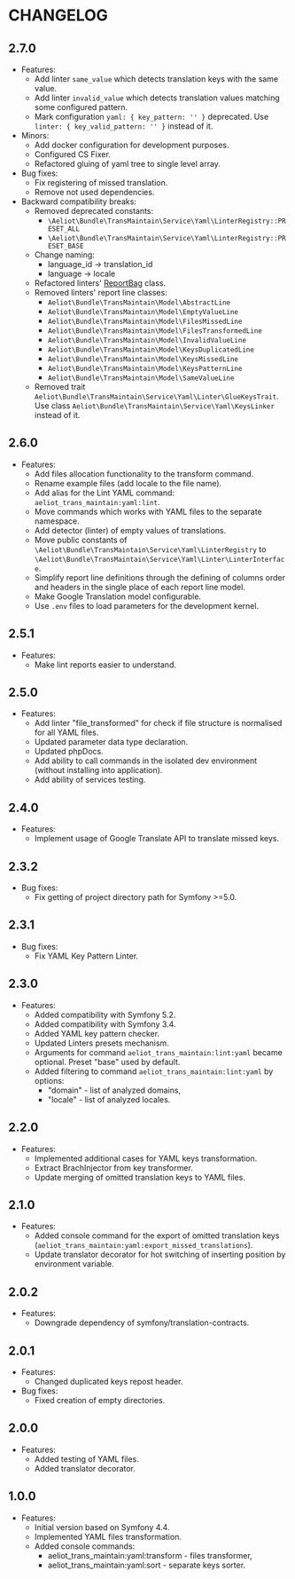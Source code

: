 CHANGELOG
=========

2.7.0
-----
* Features:
  * Add linter `same_value` which detects translation keys with the same value.
  * Add linter `invalid_value` which detects translation values matching some configured pattern.
  * Mark configuration `yaml: { key_pattern: '' }` deprecated.
    Use `linter: { key_valid_pattern: '' }` instead of it.
* Minors:
  * Add docker configuration for development purposes.
  * Configured CS Fixer.
  * Refactored gluing of yaml tree to single level array.
* Bug fixes:
  * Fix registering of missed translation.
  * Remove not used dependencies.
* Backward compatibility breaks:
  * Removed deprecated constants:
    * `\Aeliot\Bundle\TransMaintain\Service\Yaml\LinterRegistry::PRESET_ALL`
    * `\Aeliot\Bundle\TransMaintain\Service\Yaml\LinterRegistry::PRESET_BASE`
  * Change naming:
    * language_id -> translation_id
    * language -> locale
  * Refactored linters' [ReportBag](src/Model/ReportBag.php) class.
  * Removed linters' report line classes:
    * `Aeliot\Bundle\TransMaintain\Model\AbstractLine`
    * `Aeliot\Bundle\TransMaintain\Model\EmptyValueLine`
    * `Aeliot\Bundle\TransMaintain\Model\FilesMissedLine`
    * `Aeliot\Bundle\TransMaintain\Model\FilesTransformedLine`
    * `Aeliot\Bundle\TransMaintain\Model\InvalidValueLine`
    * `Aeliot\Bundle\TransMaintain\Model\KeysDuplicatedLine`
    * `Aeliot\Bundle\TransMaintain\Model\KeysMissedLine`
    * `Aeliot\Bundle\TransMaintain\Model\KeysPatternLine`
    * `Aeliot\Bundle\TransMaintain\Model\SameValueLine`
  * Removed trait `Aeliot\Bundle\TransMaintain\Service\Yaml\Linter\GlueKeysTrait`. 
    Use class `Aeliot\Bundle\TransMaintain\Service\Yaml\KeysLinker` instead of it. 

2.6.0
-----
* Features:
  * Add files allocation functionality to the transform command.
  * Rename example files (add locale to the file name).
  * Add alias for the Lint YAML command: `aeliot_trans_maintain:yaml:lint`.
  * Move commands which works with YAML files to the separate namespace.
  * Add detector (linter) of empty values of translations.
  * Move public constants of `\Aeliot\Bundle\TransMaintain\Service\Yaml\LinterRegistry` to `\Aeliot\Bundle\TransMaintain\Service\Yaml\Linter\LinterInterface`.
  * Simplify report line definitions through the defining of columns order and headers in the single place of each report line model.
  * Make Google Translation model configurable.
  * Use `.env` files to load parameters for the development kernel.

2.5.1
-----
* Features:
  * Make lint reports easier to understand.

2.5.0
-----
* Features:
  * Add linter "file_transformed" for check if file structure is normalised for all YAML files.
  * Updated parameter data type declaration.
  * Updated phpDocs.
  * Add ability to call commands in the isolated dev environment (without installing into application).
  * Add ability of services testing.

2.4.0
-----
* Features:
  * Implement usage of Google Translate API to translate missed keys.

2.3.2
-----
* Bug fixes:
  * Fix getting of project directory path for Symfony >=5.0.

2.3.1
-----
* Bug fixes:
  * Fix YAML Key Pattern Linter.

2.3.0
-----
* Features:
  * Added compatibility with Symfony 5.2.
  * Added compatibility with Symfony 3.4.
  * Added YAML key pattern checker.
  * Updated Linters presets mechanism.
  * Arguments for command `aeliot_trans_maintain:lint:yaml` became optional. Preset "base" used by default.
  * Added filtering to command `aeliot_trans_maintain:lint:yaml` by options:
    * "domain" - list of analyzed domains,
    * "locale" - list of analyzed locales.

2.2.0
-----
* Features:
  * Implemented additional cases for YAML keys transformation.
  * Extract BrachInjector from key transformer.
  * Update merging of omitted translation keys to YAML files.

2.1.0
-----
* Features:
  * Added console command for the export of omitted translation keys (`aeliot_trans_maintain:yaml:export_missed_translations`).
  * Update translator decorator for hot switching of inserting position by environment variable.

2.0.2
-----
* Features:
  * Downgrade dependency of symfony/translation-contracts.

2.0.1
-----
* Features:
  * Changed duplicated keys repost header.
* Bug fixes:
  * Fixed creation of empty directories.

2.0.0
-----
* Features:
  * Added testing of YAML files.
  * Added translator decorator.

1.0.0
-----
* Features:
  * Initial version based on Symfony 4.4.
  * Implemented YAML files transformation.
  * Added console commands:
      * aeliot_trans_maintain:yaml:transform - files transformer,
      * aeliot_trans_maintain:yaml:sort - separate keys sorter.

